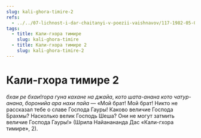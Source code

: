 ```yaml
---
slug: kali-ghora-timire-2
refs:
  - ../../07-lichnost-i-dar-chaitanyi-v-poezii-vaishnavov/117-1982-05-09-a6-poema-nayananandy-dasa-tot-kto-prinyal-gaurangu-ischerpal-vse-vidy-religioznyh-praktik-v-proshlyh-zhiznyah.md
tags:
  - title: Кали-гхора тимире
    slug: kali-ghora-timire
  - title: Кали-гхора тимире 2
    slug: kali-ghora-timire-2
---
```


# Кали-гхора тимире 2

*бхаи ре бхаи!гора гуна кахане на джайа*, *кото шата-анана кото чатур-анана*, *боронийа ара нахи пайа* — «Мой брат! Мой брат! Никто не рассказал тебе о славе Господа Гауры! Каково величие Господа Брахмы? Насколько велик Господь Шеша? Они не могут затмить величие Господа Гауры!» (Шрила Найанананда Дас «Кали-гхора тимире», 2).

